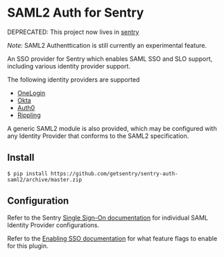# SAML2 Auth for Sentry
DEPRECATED: This project now lives in [sentry](https://github.com/getsentry/sentry/tree/master/src/sentry/auth/providers/saml2)

*Note:* SAML2 Authenttication is still currently an experimental feature.

An SSO provider for Sentry which enables SAML SSO and SLO support, including
various identity provider support.

The following identity providers are supported

 * [OneLogin](https://www.onelogin.com/)
 * [Okta](https://www.okta.com/)
 * [Auth0](https://auth0.com/)
 * [Rippling](https://rippling.com/)

A generic SAML2 module is also provided, which may be configured with any
Identity Provider that conforms to the SAML2 specification.

## Install

```
$ pip install https://github.com/getsentry/sentry-auth-saml2/archive/master.zip
```

## Configuration

Refer to the Sentry [Single Sign-On
documentation](https://docs.sentry.io/learn/sso/) for individual SAML Identity
Provider configurations.

Refer to the [Enabling SSO
documentation](https://docs.sentry.io/server/sso/#enabling-sso)
for what feature flags to enable for this plugin.
